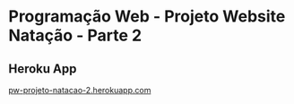 # Programação Web - Projeto Website Natação - Parte 2

## Heroku App

[pw-projeto-natacao-2.herokuapp.com](https://pw-projeto-natacao-2.herokuapp.com/)
